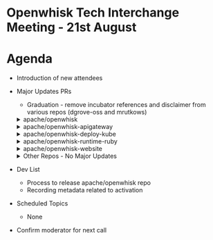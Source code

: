 # Openwhisk Tech Interchange Meeting - 21st August

# Agenda

- Introduction of new attendees
- Major Updates PRs
  - Graduation - remove incubator references and disclaimer from various repos (dgrove-oss and mrutkows)
  <details>
    <summary>apache/openwhisk</summary>

    - Pull Requests
      - Merged:
        - [#4570](https://github.com/apache/openwhisk/pull/4570) - KCF: propagate `cf_ca_extraArgs_env_i` into user containers (dgrove-oss)
        - [#4571](https://github.com/apache/openwhisk/pull/4571) - Api Gateway support in OpenWhisk Standalone mode (chetanmeh)
        - [#4567](https://github.com/apache/openwhisk/pull/4567) - Update Gradle to 5.5 version (chetanmeh)

      - Created:
        - [#4584](https://github.com/apache/openwhisk/pull/4584) - OpenWhisk User Events (selfxp)
        - [#4586](https://github.com/apache/openwhisk/pull/4586) - Pass transactionId to action container (chetanmeh)
      - Updated:
        - [#4559](https://github.com/apache/openwhisk/pull/4559) - Allow parameters to be designated as init time properties (rabbah)
    - Issues
      - Created:
        - [#4580](https://github.com/apache/openwhisk/pull/4580) - [Discussion] Action Versioning (style95)
        - [#4579](https://github.com/apache/openwhisk/pull/4579) - Publish OpenWhisk artifacts to Maven (chetanmeh)
      - Closed:
        - [#3401](https://github.com/apache/openwhisk/pull/3401) - Consolidate action annotation constants (mdeuser)
        - [#4569](https://github.com/apache/openwhisk/pull/4569) - Kubernetes Container Factory doesn't support extraArgs environment variable (Logicon211)
  </details>
  <details>
    <summary>apache/openwhisk-apigateway</summary>

    - Updated:
      - [#345](https://github.com/apache/openwhisk-apigateway/pull/345) - container cannot resolve `http://host.docker.internal` (rabbah)
    - Pull Requests
      - Merged:
        - [#353](https://github.com/apache/openwhisk-apigateway/pull/353) - OAuth fixes and improvements (mhamann)
  </details>  

  <details>
  <summary>apache/openwhisk-deploy-kube</summary>

    - Pull Requests
      - Merged:
        - [#507](https://github.com/apache/openwhisk-deploy-kube/pull/507) - Version bumps on tested Kubernetes versions (dgrove-oss)
        - [#506](https://github.com/apache/openwhisk-deploy-kube/pull/506) - use extraEnvVars to set __OW_ALLOW_CONCURRENT (dgrove-oss)
  </details>

  <details>
  <summary>apache/openwhisk-runtime-ruby</summary>

    - Pull Requests
      - Merged:
      - Created:
        - [#33](https://github.com/apache/openwhisk-runtime-ruby/pull/33) - build action loop from git (sciabarracom
        - [#32](https://github.com/apache/openwhisk-runtime-ruby/pull/32) - Add badges. (rabbah)
  </details>

  <details>
  <summary>apache/openwhisk-website</summary>

    - Issues
      - Updated:
        - [#312](https://github.com/apache/openwhisk-website/pull/312) - Add &quot;OpenShift&quot; to Home page as supported deployment option (mrutkows)
    - Pull Requests
      - Merged:
        - #405, #401, #402, #403, #404 - remove incubator- prefix (dgrove-oss)
  </details>

  <details>
    <summary>Other Repos - No Major Updates</summary>

  - apache/openwhisk-wskdeploy
  - apache/openwhisk-runtime-rust
  - apache/openwhisk-runtime-swift
  - apache/openwhisk-utilities
  - apache/openwhisk-catalog
  - apache/openwhisk-cli
  - apache/openwhisk-client-go
  - apache/openwhisk-client-js
  - apache/openwhisk-composer
  - apache/openwhisk-package-cloudant
  - apache/openwhisk-package-kafka
  - apache/openwhisk-release
  - apache/openwhisk-runtime-ballerina
  - apache/openwhisk-runtime-docker
  - apache/openwhisk-runtime-dotnet
  - apache/openwhisk-runtime-go
  - apache/openwhisk-runtime-java
  - apache/openwhisk-runtime-nodejs
  - apache/openwhisk-runtime-php
  - apache/openwhisk-runtime-python
  - apache/openwhisk-devtools
  - apache/openwhisk-package-alarms

  </details>

- Dev List
  - Process to release apache/openwhisk repo
  - Recording metadata related to activation
- Scheduled Topics
  - None
- Confirm moderator for next call
